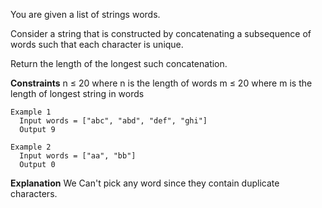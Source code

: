 You are given a list of strings words. 

Consider a string that is constructed by concatenating a subsequence of words such that each character is unique. 

Return the length of the longest such concatenation.

**Constraints**
  n ≤ 20 where n is the length of words
  m ≤ 20 where m is the length of longest string in words

```
Example 1
  Input words = ["abc", "abd", "def", "ghi"]
  Output 9

Example 2
  Input words = ["aa", "bb"]
  Output 0
```

**Explanation**
  We Can't pick any word since they contain duplicate characters.